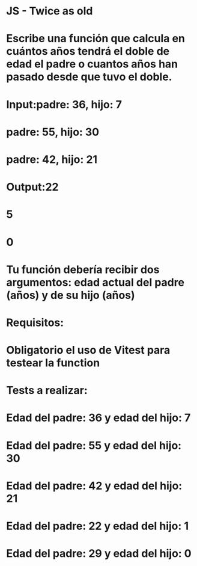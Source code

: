 # JS - Twice as old

# Escribe una función que calcula en cuántos años tendrá el doble de edad el padre o cuantos años han pasado desde que tuvo el doble.

# Input:padre: 36, hijo: 7
# padre: 55, hijo: 30
# padre: 42, hijo: 21

# Output:22
# 5
# 0

# Tu función debería recibir dos argumentos: edad actual del padre (años) y de su hijo (años)


# Requisitos:
# Obligatorio el uso de Vitest para testear la function
# Tests a realizar:
# Edad del padre: 36 y edad del hijo: 7
# Edad del padre: 55 y edad del hijo: 30
# Edad del padre: 42 y edad del hijo: 21
# Edad del padre: 22 y edad del hijo: 1
# Edad del padre: 29 y edad del hijo: 0